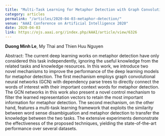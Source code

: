 ```yaml
---
title: "Multi-Task Learning for Metaphor Detection with Graph Convolutional Neural Networks and Word Sense Disambiguation"
category: articles
permalink: "/articles/2020-04-03-metaphor-detection/"
venue: "AAAI Conference on Artificial Intelligence 2020"
date: 2020-04-03
link: https://ojs.aaai.org//index.php/AAAI/article/view/6326
---
```


[comment]: <> (<a href="https://ojs.aaai.org//index.php/AAAI/article/view/6326">Download PDF here</a>.)
<b>Duong Minh Le</b>, My Thai and Thien Huu Nguyen

Abstract: The current deep learning works on metaphor detection have only considered this task independently, ignoring the useful knowledge from the related tasks and knowledge resources. In this work, we introduce two novel mechanisms to improve the performance of the deep learning models for metaphor detection. The first mechanism employs graph convolutional neural networks (GCN) with dependency parse trees to directly connect the words of interest with their important context words for metaphor detection. The GCN networks in this work also present a novel control mechanism to filter the learned representation vectors to retain the most important information for metaphor detection. The second mechanism, on the other hand, features a multi-task learning framework that exploits the similarity between word sense disambiguation and metaphor detection to transfer the knowledge between the two tasks. The extensive experiments demonstrate the effectiveness of the proposed techniques, yielding the state-of-the-art performance over several datasets.